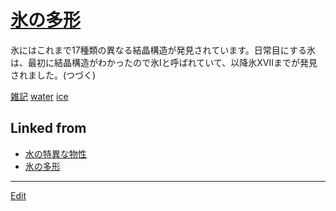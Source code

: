 # [氷の多形](氷の多形)

[](https://youtu.be/UFGiBKYxHlw)



氷にはこれまで17種類の異なる結晶構造が発見されています。日常目にする氷は、最初に結晶構造がわかったので氷Iと呼ばれていて、以降氷XVIIまでが発見されました。(つづく)



[雑記](雑記) [water](water) [ice](ice) 


## Linked from

* [水の特異な物性](水の特異な物性.md)
* [氷の多形](氷の多形.md)


----
[Edit](https://github.com/vitroid/vitroid.github.io/edit/master/MD/氷の多形.md)
